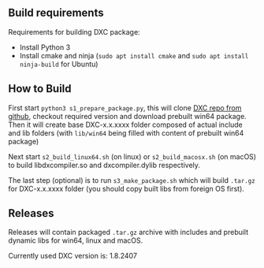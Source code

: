 ## Build requirements

Requirements for building DXC package:
* Install Python 3
* Install cmake and ninja (`sudo apt install cmake` and `sudo apt install ninja-build` for Ubuntu)

## How to Build

First start `python3 s1_prepare_package.py`, this will clone [DXC repo from github](https://github.com/microsoft/DirectXShaderCompiler), checkout required version and download prebuilt win64 package.
Then it will create base DXC-x.x.xxxx folder composed of actual include and lib folders (with `lib/win64` being filled with content of prebuilt win64 package)

Next start `s2_build_linux64.sh` (on linux) or `s2_build_macosx.sh` (on macOS) to build libdxcompiler.so and dxcompiler.dylib respectively.

The last step (optional) is to run `s3_make_package.sh` which will build `.tar.gz` for DXC-x.x.xxxx folder (you should copy built libs from foreign OS first).

## Releases

Releases will contain packaged `.tar.gz` archive with includes and prebuilt dynamic libs for win64, linux and macOS.

Currently used DXC version is: 1.8.2407
